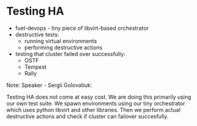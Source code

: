# Testing HA

- fuel-devops - tiny piece of libvirt-based orchestrator
- destructive tests:
    -  running virtual environments
    -  performing destructive actions
-  testing that cluster failed over successfully:
    - OSTF
    - Tempest
    - Rally

Note: Speaker - Sergii Golovatiuk:

Testing HA does not come at easy cost. We are doing this primarily using our own test suite. We spawn environments using our tiny orchestrator which uses python libvirt and other libraries. Then we perform actual destructive actions and check if cluster can failover succesfully.
